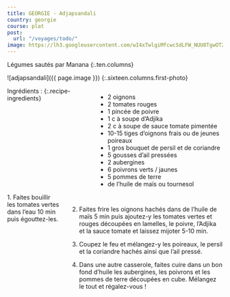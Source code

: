 ```yaml
---
title: GEORGIE - Adjapsandali
country: georgie
course: plat
post:
  url: "/voyages/todo/"
image: https://lh3.googleusercontent.com/wI4xTwlgiMfcwcSdLFW_NUU8TgwOT2sHURG3LxdpMXl2sS92Pjw6tCORGAOYkuRBrGaatVl_tf2OXQOhT_EUIOKniIBg4hMGTy4vuAoPSV2fiAFm4FlKjcpDkSuboYdN7cTHRoDsvDTZB-HYqxrmnq5WH8JEYooyq0jL8LAALhvR9gz0F1GSak0ouzXo08jPBulY_vO4gl69_9BHsi-RLY3YApIdc36Oqqilc5HcJobaPh3EGwz0HjwN-MxnBfxn88Lgbvo00ZimnWMuzW762Ru7poQjb6V1ZDmIOXT_c_KBCWRRYCHbaLa5gDSoAEBPQqGpxz20yW07m_0L06zYpKt4byyk2DDsJ3ogIdFx80RprEMOZ9NpSAAWUtmnzH_dw_t3HRvu5wMBmMcgs8cX3Dz2EwUEMvY3awiAhwjsojLpoWgC0McILeelaK43IyNYU9kOI0ecNjbsFIW8zK8O7JJNiOCvVTV7myX366TfMo9I2XF9MzKH_w4X0BHxr1zuNIr8dUCBZAkaSAmLQ2IEpg-hkANbAEgxmRZYp-ujzb9pGbbBcNR7J3uoGV4qzK4-1MY076DB5Mcu5o_ULVUpj6E2x1qvkYcRb5doShfCe_zeoeeY8659QWHdTp1_sg8TyRSmjCuw2OHYVdmKiap0y6e6kJo0oRirl_eGpUhQcLgxWDfnXE9VGO3CIw5gQQO5BrCp_o-kpiJz1P0xt_AFgCJgDpb2VUaa8gtzYbJTUl_FApaM=w900
---
```


Légumes sautés par Manana
{:.ten.columns}

<!--fin extrait-->

![adjapsandali]({{ page.image }})
{:.sixteen.columns.first-photo}

<div class="four columns" markdown="1">
Ingrédients :
{:.recipe-ingredients}

- 2 oignons
- 2 tomates rouges
- 1 pincée de poivre
- 1 c à soupe d’Adjika
- 2 c à soupe de sauce  tomate pimentée
- 10-15 tiges d’oignons frais ou de jeunes poireaux
- 1 gros bouquet de persil et de coriandre
- 5 gousses d’ail pressées
- 2 aubergines
- 6 poivrons verts / jaunes
- 5 pommes de terre
- de l’huile de maïs ou tournesol
</div>

<div class="ten columns" markdown="1">
1. Faites bouillir les tomates vertes dans l’eau 10 min puis égouttez-les.

2. Faites frire les oignons hachés dans de l’huile de maïs 5 min puis ajoutez-y les tomates vertes et rouges découpées en lamelles, le poivre, l’Adjika et la sauce tomate et laissez mijoter 5-10 min.

3. Coupez le feu et mélangez-y les poireaux, le persil et la coriandre hachés ainsi que l’ail pressé.

4. Dans une autre casserole, faites cuire dans un bon fond d’huile les aubergines, les poivrons et les pommes de terre découpées en cube.
Mélangez le tout et régalez-vous !
</div>
